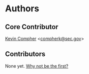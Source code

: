 # Authors

## Core Contributor

[Kevin Compher](https://github.com/kcompher) &lt;compherk@sec.gov&gt;

## Contributors

None yet. [Why not be the first?](CONTRIBUTING.md)
